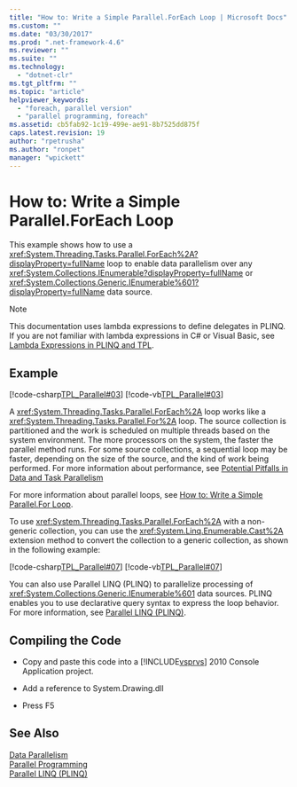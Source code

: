```yaml
---
title: "How to: Write a Simple Parallel.ForEach Loop | Microsoft Docs"
ms.custom: ""
ms.date: "03/30/2017"
ms.prod: ".net-framework-4.6"
ms.reviewer: ""
ms.suite: ""
ms.technology: 
  - "dotnet-clr"
ms.tgt_pltfrm: ""
ms.topic: "article"
helpviewer_keywords: 
  - "foreach, parallel version"
  - "parallel programming, foreach"
ms.assetid: cb5fab92-1c19-499e-ae91-8b7525dd875f
caps.latest.revision: 19
author: "rpetrusha"
ms.author: "ronpet"
manager: "wpickett"
---
```

# How to: Write a Simple Parallel.ForEach Loop
This example shows how to use a <xref:System.Threading.Tasks.Parallel.ForEach%2A?displayProperty=fullName> loop to enable data parallelism over any <xref:System.Collections.IEnumerable?displayProperty=fullName> or <xref:System.Collections.Generic.IEnumerable%601?displayProperty=fullName> data source.  
  
> [!NOTE]
>  This documentation uses lambda expressions to define delegates in PLINQ. If you are not familiar with lambda expressions in C# or Visual Basic, see [Lambda Expressions in PLINQ and TPL](../../../docs/standard/parallel-programming/lambda-expressions-in-plinq-and-tpl.md).  
  
## Example  
 [!code-csharp[TPL_Parallel#03](../../../samples/snippets/csharp/VS_Snippets_Misc/tpl_parallel/cs/simpleforeach.cs#03)]
 [!code-vb[TPL_Parallel#03](../../../samples/snippets/visualbasic/VS_Snippets_Misc/tpl_parallel/vb/simpleforeach.vb#03)]  
  
 A <xref:System.Threading.Tasks.Parallel.ForEach%2A> loop works like a <xref:System.Threading.Tasks.Parallel.For%2A> loop. The source collection is partitioned and the work is scheduled on multiple threads based on the system environment. The more processors on the system, the faster the parallel method runs. For some source collections, a sequential loop may be faster, depending on the size of the source, and the kind of work being performed. For more information about performance, see [Potential Pitfalls in Data and Task Parallelism](../../../docs/standard/parallel-programming/potential-pitfalls-in-data-and-task-parallelism.md)  
  
 For more information about parallel loops, see [How to: Write a Simple Parallel.For Loop](../../../docs/standard/parallel-programming/how-to-write-a-simple-parallel-for-loop.md).  
  
 To use <xref:System.Threading.Tasks.Parallel.ForEach%2A> with a non-generic collection, you can use the <xref:System.Linq.Enumerable.Cast%2A> extension method to convert the collection to a generic collection, as shown in the following example:  
  
 [!code-csharp[TPL_Parallel#07](../../../samples/snippets/csharp/VS_Snippets_Misc/tpl_parallel/cs/nongeneric.cs#07)]
 [!code-vb[TPL_Parallel#07](../../../samples/snippets/visualbasic/VS_Snippets_Misc/tpl_parallel/vb/nongeneric.vb#07)]  
  
 You can also use Parallel LINQ (PLINQ) to parallelize processing of <xref:System.Collections.Generic.IEnumerable%601> data sources. PLINQ enables you to use declarative query syntax to express the loop behavior. For more information, see [Parallel LINQ (PLINQ)](../../../docs/standard/parallel-programming/parallel-linq-plinq.md).  
  
## Compiling the Code  
  
-   Copy and paste this code into a [!INCLUDE[vsprvs](../../../includes/vsprvs-md.md)] 2010 Console Application project.  
  
-   Add a reference to System.Drawing.dll  
  
-   Press F5  
  
## See Also  
 [Data Parallelism](../../../docs/standard/parallel-programming/data-parallelism-task-parallel-library.md)   
 [Parallel Programming](../../../docs/standard/parallel-programming/parallel-programming.md)   
 [Parallel LINQ (PLINQ)](../../../docs/standard/parallel-programming/parallel-linq-plinq.md)